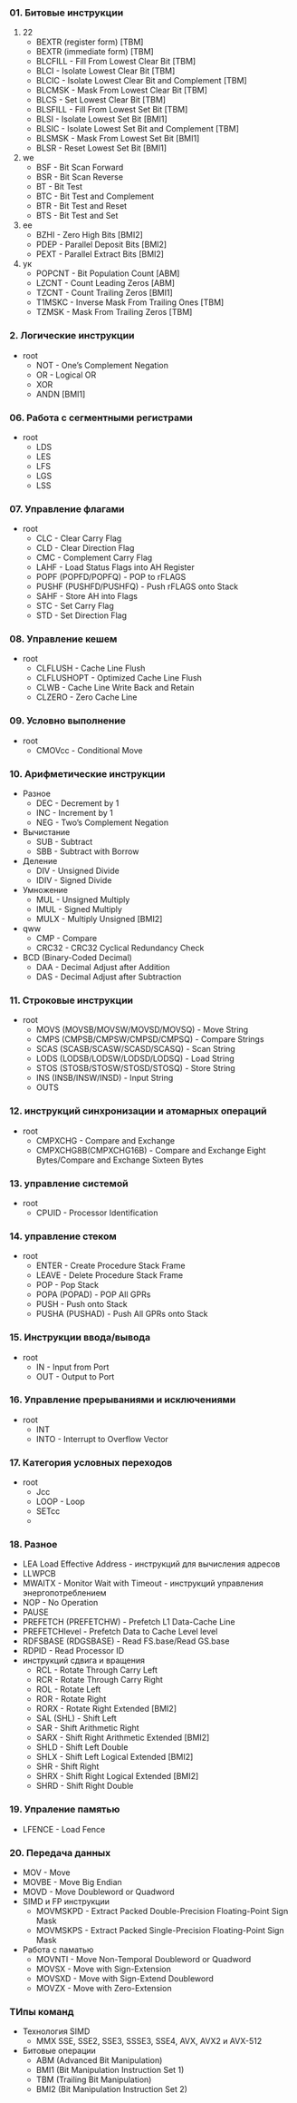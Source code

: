 ### 01. Битовые инструкции
1. 22
   - BEXTR (register form) [TBM]
   - BEXTR (immediate form) [TBM]
   - BLCFILL - Fill From Lowest Clear Bit [TBM]
   - BLCI - Isolate Lowest Clear Bit [TBM]
   - BLCIC -  Isolate Lowest Clear Bit and Complement [TBM]
   - BLCMSK - Mask From Lowest Clear Bit [TBM]
   - BLCS - Set Lowest Clear Bit [TBM]
   - BLSFILL - Fill From Lowest Set Bit [TBM]
   - BLSI - Isolate Lowest Set Bit [BMI1]
   - BLSIC - Isolate Lowest Set Bit and Complement [TBM]
   - BLSMSK - Mask From Lowest Set Bit [BMI1]
   - BLSR - Reset Lowest Set Bit [BMI1]
3. we
   - BSF - Bit Scan Forward
   - BSR - Bit Scan Reverse
   - BT - Bit Test
   - BTC - Bit Test and Complement
   - BTR - Bit Test and Reset
   - BTS - Bit Test and Set
4. ee
   - BZHI - Zero High Bits [BMI2]
   - PDEP - Parallel Deposit Bits [BMI2]
   - PEXT - Parallel Extract Bits [BMI2]
5. ук
   - POPCNT - Bit Population Count [ABM]
   - LZCNT - Count Leading Zeros [ABM]
   - TZCNT - Count Trailing Zeros [BMI1]
   - T1MSKC - Inverse Mask From Trailing Ones [TBM]
   - TZMSK - Mask From Trailing Zeros [TBM]

### 2. Логические инструкции
- root
  - NOT - One’s Complement Negation
  - OR - Logical OR
  - XOR
  - ANDN [BMI1]
  
### 06. Работа с сегментными регистрами
- root
  - LDS
  - LES
  - LFS
  - LGS
  - LSS

### 07. Управление флагами
- root
   - CLC - Clear Carry Flag
   - CLD - Clear Direction Flag
   - CMC - Complement Carry Flag
   - LAHF - Load Status Flags into AH Register
   - POPF (POPFD/POPFQ) - POP to rFLAGS
   - PUSHF (PUSHFD/PUSHFQ) - Push rFLAGS onto Stack
   - SAHF - Store AH into Flags
   - STC - Set Carry Flag
   - STD - Set Direction Flag



### 08. Управление кешем
- root
   - CLFLUSH - Cache Line Flush
   - CLFLUSHOPT - Optimized Cache Line Flush
   - CLWB - Cache Line Write Back and Retain
   - CLZERO - Zero Cache Line

### 09. Условно выполнение
- root
   - CMOVcc - Conditional Move

### 10. Арифметические инструкции
- Разное
  - DEC - Decrement by 1
  - INC - Increment by 1
  - NEG - Two’s Complement Negation
- Вычистание
  - SUB - Subtract 
  - SBB - Subtract with Borrow
- Деление
  - DIV - Unsigned Divide
  - IDIV - Signed Divide
- Умножение
  - MUL - Unsigned Multiply 
  - IMUL - Signed Multiply
  - MULX - Multiply Unsigned [BMI2]
- qww
    - CMP - Compare
    - CRC32 - CRC32 Cyclical Redundancy Check
- BCD (Binary-Coded Decimal)
     - DAA - Decimal Adjust after Addition
     - DAS - Decimal Adjust after Subtraction
   
### 11. Строковые инструкции
- root
    - MOVS (MOVSB/MOVSW/MOVSD/MOVSQ) - Move String
    - CMPS (CMPSB/CMPSW/CMPSD/CMPSQ) - Compare Strings
    - SCAS (SCASB/SCASW/SCASD/SCASQ) - Scan String
    - LODS (LODSB/LODSW/LODSD/LODSQ) - Load String
    - STOS (STOSB/STOSW/STOSD/STOSQ) - Store String
    - INS (INSB/INSW/INSD) - Input String
    - OUTS
   
### 12. инструкций синхронизации и атомарных операций
- root
    - CMPXCHG - Compare and Exchange
    - CMPXCHG8B(CMPXCHG16B) - Compare and Exchange Eight Bytes/Compare and Exchange Sixteen Bytes
   
### 13. управление системой
- root
    - CPUID - Processor Identification
### 14. управление стеком
- root
   - ENTER - Create Procedure Stack Frame
   - LEAVE - Delete Procedure Stack Frame
   - POP - Pop Stack
   - POPA (POPAD) - POP All GPRs
   - PUSH - Push onto Stack
   - PUSHA (PUSHAD) - Push All GPRs onto Stack

     
### 15. Инструкции ввода/вывода
- root
  - IN - Input from Port
  - OUT - Output to Port

### 16. Управление прерываниями и исключениями
- root
  - INT
  - INTO - Interrupt to Overflow Vector
 
### 17. Категория уcловных переходов
- root
  - Jcc
  - LOOP - Loop
  - SETcc
  - 

### 18. Разное
- LEA Load Effective Address - инструкций для вычисления адресов
- LLWPCB
- MWAITX - Monitor Wait with Timeout - инструкций управления энергопотреблением
- NOP - No Operation
- PAUSE
- PREFETCH (PREFETCHW) - Prefetch L1 Data-Cache Line
- PREFETCHlevel - Prefetch Data to Cache Level level
- RDFSBASE (RDGSBASE) - Read FS.base/Read GS.base
- RDPID - Read Processor ID
- инструкций сдвига и вращения
  - RCL - Rotate Through Carry Left
  - RCR - Rotate Through Carry Right
  - ROL - Rotate Left
  - ROR - Rotate Right
  - RORX - Rotate Right Extended [BMI2]
  - SAL (SHL) - Shift Left
  - SAR - Shift Arithmetic Right
  - SARX - Shift Right Arithmetic Extended [BMI2]
  - SHLD - Shift Left Double
  - SHLX - Shift Left Logical Extended [BMI2]
  - SHR - Shift Right
  - SHRX - Shift Right Logical Extended [BMI2]
  - SHRD - Shift Right Double


### 19. Упраление памятью
- LFENCE - Load Fence

### 20. Передача данных
- MOV - Move
- MOVBE - Move Big Endian
- MOVD - Move Doubleword or Quadword
- SIMD и FP инструкции
  - MOVMSKPD - Extract Packed Double-Precision Floating-Point Sign Mask
  - MOVMSKPS - Extract Packed Single-Precision Floating-Point Sign Mask
- Работа с паматью
  - MOVNTI - Move Non-Temporal Doubleword or Quadword
  - MOVSX - Move with Sign-Extension
  - MOVSXD - Move with Sign-Extend Doubleword
  - MOVZX - Move with Zero-Extension

### ТИпы команд
- Технология SIMD
  - MMX SSE, SSE2, SSE3, SSSE3, SSE4, AVX, AVX2 и AVX-512
- Битовые операции
  - ABM (Advanced Bit Manipulation)
  - BMI1 (Bit Manipulation Instruction Set 1)
  - TBM (Trailing Bit Manipulation)
  - BMI2 (Bit Manipulation Instruction Set 2)
